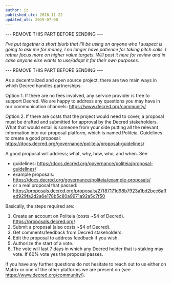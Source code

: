 ```yaml
---
author: jz
published_utc: 2018-11-22
updated_utc: 2019-07-08
---
```


--- REMOVE THIS PART BEFORE SENDING ---

_I've put together a short blurb that I'll be using on anyone who I suspect is going to ask me for money, I no longer have patience for taking pitch calls. I rather focus more on higher value targets. Will post it here for review and in case anyone else wants to use/adapt it for their own purposes._

--- REMOVE THIS PART BEFORE SENDING ---

As a decentralized and open source project, there are two main ways in which Decred handles partnerships.

Option 1. If there are no fees involved, any service provider is free to support Decred. We are happy to address any questions you may have in our communication channels: https://www.decred.org/community/

Option 2. If there are costs that the project would need to cover, a proposal must be drafted and submitted for approval by the Decred stakeholders. What that would entail is someone from your side putting all the relevant information into our proposal platform, which is named Politeia. Guidelines to create a good proposal: https://docs.decred.org/governance/politeia/proposal-guidelines/

A good proposal will address; what, why, how, who, and when. See

* guidelines: https://docs.decred.org/governance/politeia/proposal-guidelines/
* example proposals: https://docs.decred.org/governance/politeia/example-proposals/
* or a real proposal that passed: https://proposals.decred.org/proposals/27f87171d98b7923a1bd2bee6affed929fa2d2a6e178b5c80a9971a92a5c7f50

Basically, the steps required are:

1. Create an account on Politeia (costs ~$4 of Decred).
   https://proposals.decred.org/
2. Submit a proposal (also costs ~$4 of Decred).
3. Get comments/feedback from Decred stakeholders.
4. Edit the proposal to address feedback if you wish.
5. Authorize the start of a vote.
6. The vote will last 7 days in which any Decred holder that is staking may vote. If 60% vote yes the proposal passes.

If you have any further questions do not hesitate to reach out to us either on Matrix or one of the other platforms we are present on (see https://www.decred.org/community/).
